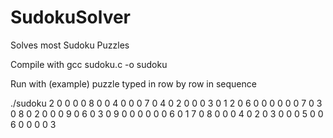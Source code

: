 # SudokuSolver
Solves most Sudoku Puzzles

Compile with 
gcc sudoku.c -o sudoku

Run with (example) puzzle typed in row by row in sequence

./sudoku 2 0 0 0 0 8 0 0 4 0 0 0 7 0 4 0 2 0 0 0 3 0 1 2 0 6 0 0 0 0 0 0 7 0 3 0 8 0 2 0 0 0 9 0 6 0 3 0 9 0 0 0 0 0 0 6 0 1 7 0 8 0 0 0 4 0 2 0 3 0 0 0 5 0 0 6 0 0 0 0 3
